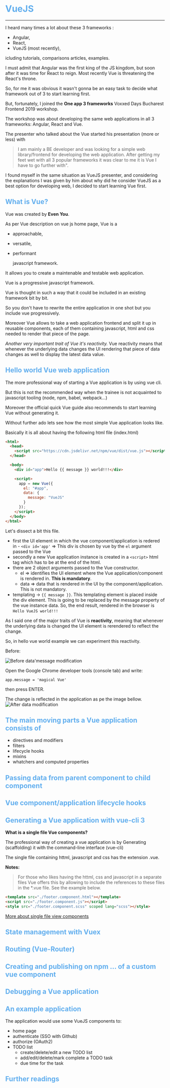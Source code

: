 # <span style='color:#61AEEE'> VueJS

---

I heard many times a lot about these 3 frameworks :

- Angular,
- React,
- VueJS (most recently),

icluding tutorials, comparisons articles, examples.

I must admit that Angular was the first king of the JS kingdom, but soon after it was time for React to reign. Most recently Vue is threatening the React's throne.

So, for me it was obvious it wasn't gonna be an easy task to decide what framework out of 3 to start learning first.

But, fortunately, I joined the **One app 3 frameworks** Voxxed Days Bucharest Frontend 2019 workshop.

The workshop was about developing the same web applications in all 3 frameworks: Angular, React and Vue.

The presenter who talked about the Vue started his presentation (more or less) with

> I am mainly a BE developer and was looking for a simple web library/frontend for developing the web application.
> After getting my feet wet with all 3 popular frameworks it was clear to me it is Vue I have to go further with".

I found myself in the same situation as VueJS presenter, and considering the explanations I was given by him about why did he consider VueJS as a best option for developing web, I decided to start learning Vue first.

## <span style='color:#61AEEE'> What is Vue?

Vue was created by **Even You**.

As per Vue description on vue js home page, Vue is a

- approachable,
- versatile,
- performant

  javascript framework.

It allows you to create a maintenable and testable web application.

Vue is a progressive javascript framework.

Vue is thought in such a way that it could be included in an existing framework bit by bit.

So you don't have to rewrite the entire application in one shot but you include vue progressively.

Moreover Vue allows to take a web application frontend and split it up in reusable components, each of them containing javascript, html and css needed to render that piece of the page.

_Another very important trait of Vue it's reactivity._
Vue reactivity means that whenever the underlying data changes the UI rendering that piece of data changes as well to display the latest data value.

## <span style='color:#61AEEE'> Hello world Vue web application

The more professional way of starting a Vue application is by using vue cli.

But this is not the recommended way when the trainee is not acquainted to javascript tooling (node, npm, babel, webpack...)

Moreover the official quick Vue guide also recommends to start learning Vue without generating it.

Without further ado lets see how the most simple Vue application looks like.

Basically it is all about having the following html file (index.html)

```html
<html>
  <head>
    <script src="https://cdn.jsdelivr.net/npm/vue/dist/vue.js"></script>
  </head>

  <body>
    <div id="app">Hello {{ message }} world!!!</div>

    <script>
      app = new Vue({
        el: "#app",
        data: {
          message: "VueJS"
        }
      });
    </script>
  </body>
</html>
```

Let's dissect a bit this file.

- first the UI element in which the vue component/application is redered in - `<div id='app'` => This div is chosen by vue by the `el` argument passed to the Vue
- secondly a new Vue application instance is created in a `<script>` html tag which has to be at the end of the html.
- there are 2 object arguments passed to the Vue constructor.
  - el => identifies the UI element where the Vue application/component is rendered in. **This is mandatory**.
  - data => data that is rendered in the UI by the component/application.
    This is not mandatory.
- templating -> `{{ message }}`. This templating element is placed inside the div element. This is going to be replaced by the message property of the vue instance data.
  So, the end result, rendered in the browser is `Hello VueJS world!!!`

As I said one of the major traits of Vue is **reactivity**, meaning that whenever the underlying data is changed the UI element is rerendered to reflect the change.

So, in hello vue world example we can experiment this reactivity.

Before:

![Before data'message modification](./images/vuejs/before_data_modification.png)

Open the Google Chrome developer tools (console tab) and write:

```
app.message = 'magical Vue'
```

then press ENTER.

The change is reflected in the application as pe the image bellow.
![After data modification](./images/vuejs/after_data_modification.png)

## <span style='color:#61AEEE'> The main moving parts a Vue application consists of

- directives and modifiers
- filters
- lifecycle hooks
- mixins
- whatchers and computed properties

## <span style='color:#61AEEE'> Passing data from parent component to child component

## <span style='color:#61AEEE'> Vue component/application lifecycle hooks

## <span style='color:#61AEEE'> Generating a Vue application with vue-cli 3

**What is a single file Vue components?**

The professional way of creating a vue application is by Generating (scaffolding) it with the command-line interface (vue-cli)

The single file containing httml, javascript and css has the extension .vue.

**Notes:**

> For those who likes having the httml, css and javascript in a separate files Vue offers this by allowing to include the references to these files in the \*.vue file. See the example below.

```html
<template src="./footer.component.html"></template>
<script src="./footer.component.js"></script>
<style src="./footer.component.scss" scoped lang="scss"></style>
```

[More about single file view components](https://vuejs.org/v2/guide/single-file-components.html)

## <span style='color:#61AEEE'> State management with Vuex

## <span style='color:#61AEEE'> Routing (Vue-Router)

## <span style='color:#61AEEE'> Creating and publishing on npm ... of a custom vue component

## <span style='color:#61AEEE'> Debugging a Vue application

## <span style='color:#61AEEE'> An example application

The application would use some VueJS components to:

- home page
- authenticate (SSO with Github)
- authorize (OAuth2)
- TODO list
  - create/delete/edit a new TODO list
  - add/edit/delete/mark complete a TODO task
  - due time for the task

## <span style='color:#61AEEE'> Further readings
